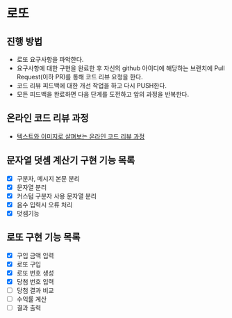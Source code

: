# 로또
## 진행 방법
* 로또 요구사항을 파악한다.
* 요구사항에 대한 구현을 완료한 후 자신의 github 아이디에 해당하는 브랜치에 Pull Request(이하 PR)를 통해 코드 리뷰 요청을 한다.
* 코드 리뷰 피드백에 대한 개선 작업을 하고 다시 PUSH한다.
* 모든 피드백을 완료하면 다음 단계를 도전하고 앞의 과정을 반복한다.

## 온라인 코드 리뷰 과정
* [텍스트와 이미지로 살펴보는 온라인 코드 리뷰 과정](https://github.com/next-step/nextstep-docs/tree/master/codereview)

## 문자열 덧셈 계산기 구현 기능 목록
* [X] 구분자, 메시지 본문 분리
* [x] 문자열 분리
* [x] 커스텀 구분자 사용 문자열 분리
* [x] 음수 입력시 오류 처리
* [X] 덧셈기능

## 로또 구현 기능 목록
* [X] 구입 금액 입력
* [X] 로또 구입
* [X] 로또 번호 생성
* [X] 당첨 번호 입력
* [ ] 당첨 결과 비교
* [ ] 수익률 계산
* [ ] 결과 출력